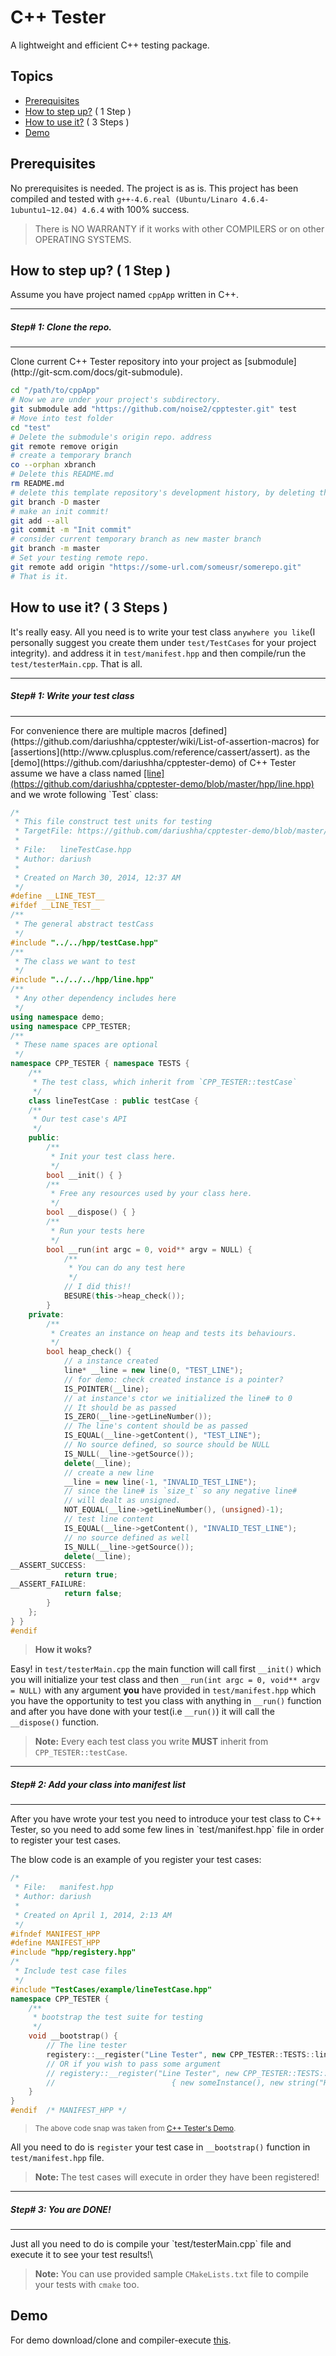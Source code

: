 C++ Tester
===

A lightweight and efficient C++ testing package.

Topics
---
* [Prerequisites](#prerequisites)
* [How to step up?](#how-to-use-it--3-steps-) ( 1 Step )
* [How to use it?](#how-to-use-it--3-steps-) ( 3 Steps )
* [Demo](#demo)

Prerequisites
---
No prerequisites is needed. The project is as is.
This project has been compiled and tested with `g++-4.6.real (Ubuntu/Linaro 4.6.4-1ubuntu1~12.04) 4.6.4` with 100% success.

> There is NO WARRANTY if it works with other COMPILERS or on other OPERATING SYSTEMS. 

How to step up? ( 1 Step )
-----
Assume you have project named `cppApp` written in C++.

<hr />
<h5>Step# 1: Clone the repo.</h5>
<hr />
Clone current C++ Tester repository into your project as [submodule](http://git-scm.com/docs/git-submodule).

```BASH
cd "/path/to/cppApp"
# Now we are under your project's subdirectory.
git submodule add "https://github.com/noise2/cpptester.git" test
# Move into test folder
cd "test"
# Delete the submodule's origin repo. address
git remote remove origin
# create a temporary branch
co --orphan xbranch
# Delete this README.md
rm README.md
# delete this template repository's development history, by deleting the master branch
git branch -D master
# make an init commit!
git add --all
git commit -m "Init commit"
# consider current temporary branch as new master branch
git branch -m master
# Set your testing remote repo.
git remote add origin "https://some-url.com/someusr/somerepo.git"
# That is it.
```

How to use it? ( 3 Steps )
---
It's really easy. All you need is to write your test class `anywhere you like`(I personally suggest you create them under `test/TestCases` for your project integrity). and address it in `test/manifest.hpp` and then compile/run the `test/testerMain.cpp`. That is all.

<hr />
<h5>Step# 1: Write your test class</h5>
<hr />
For convenience there are multiple macros [defined](https://github.com/dariushha/cpptester/wiki/List-of-assertion-macros) for [assertions](http://www.cplusplus.com/reference/cassert/assert). as the [demo](https://github.com/dariushha/cpptester-demo) of C++ Tester assume we have a class named <u>[line](https://github.com/dariushha/cpptester-demo/blob/master/hpp/line.hpp)</u> and we wrote following `Test` class:


```CPP
/*
 * This file construct test units for testing
 * TargetFile: https://github.com/dariushha/cpptester-demo/blob/master/hpp/line.hpp
 *
 * File:   lineTestCase.hpp
 * Author: dariush
 *
 * Created on March 30, 2014, 12:37 AM
 */
#define __LINE_TEST__
#ifdef __LINE_TEST__
/**
 * The general abstract testCass
 */
#include "../../hpp/testCase.hpp"
/**
 * The class we want to test
 */
#include "../../../hpp/line.hpp"
/**
 * Any other dependency includes here 
 */
using namespace demo;
using namespace CPP_TESTER;
/**
 * These name spaces are optional
 */
namespace CPP_TESTER { namespace TESTS {
    /**
     * The test class, which inherit from `CPP_TESTER::testCase`
     */
    class lineTestCase : public testCase {
    /**
     * Our test case's API
     */
    public:
        /**
         * Init your test class here.
         */
        bool __init() { }
        /**
         * Free any resources used by your class here.
         */
        bool __dispose() { }
        /**
         * Run your tests here
         */
        bool __run(int argc = 0, void** argv = NULL) {
            /**
             * You can do any test here
             */
            // I did this!!
            BESURE(this->heap_check());
        }
    private:
        /**
         * Creates an instance on heap and tests its behaviours.
         */
        bool heap_check() {
            // a instance created
            line* __line = new line(0, "TEST_LINE");
            // for demo: check created instance is a pointer?
            IS_POINTER(__line);
            // at instance's ctor we initialized the line# to 0
            // It should be as passed 
            IS_ZERO(__line->getLineNumber());
            // The line's content should be as passed
            IS_EQUAL(__line->getContent(), "TEST_LINE");
            // No source defined, so source should be NULL
            IS_NULL(__line->getSource());
            delete(__line);
            // create a new line 
            __line = new line(-1, "INVALID_TEST_LINE");
            // since the line# is `size_t` so any negative line#
            // will dealt as unsigned.
            NOT_EQUAL(__line->getLineNumber(), (unsigned)-1);
            // test line content
            IS_EQUAL(__line->getContent(), "INVALID_TEST_LINE");
            // no source defined as well
            IS_NULL(__line->getSource());
            delete(__line);
__ASSERT_SUCCESS:
            return true;
__ASSERT_FAILURE:
            return false;
        }
    };
} }
#endif
```
> <b>How it woks?</b>

Easy! in `test/testerMain.cpp` the main function will call first `__init()` which you will initialize your test class and then `__run(int argc = 0, void** argv = NULL)` with any argument <b>you</b> have provided in `test/manifest.hpp` which you have the opportunity to test you class with anything in `__run()` function and after you have done with your test(i.e `__run()`) it will call the `__dispose()` function.

> <b>Note:</b> Every each test class you write <b>MUST</b> inherit from  `CPP_TESTER::testCase`. 

<hr />
<h5>Step# 2: Add your class into manifest list</h5>
<hr />
After you have wrote your test you need to introduce your test class to C++ Tester, so you need to add some few lines in `test/manifest.hpp` file in order to register your test cases.

The blow code is an example of you register your test cases:

```CPP
/*
 * File:   manifest.hpp
 * Author: dariush
 *
 * Created on April 1, 2014, 2:13 AM
 */
#ifndef MANIFEST_HPP
#define	MANIFEST_HPP
#include "hpp/registery.hpp"
/*
 * Include test case files
 */
#include "TestCases/example/lineTestCase.hpp"
namespace CPP_TESTER {
    /**
     * bootstrap the test suite for testing
     */
    void __bootstrap() {
        // The line tester
        registery::__register("Line Tester", new CPP_TESTER::TESTS::lineTestCase());
        // OR if you wish to pass some argument
        // registery::__register("Line Tester", new CPP_TESTER::TESTS::lineTestCase(), 
        //                          { new someInstance(), new string("Hello World!") });
    }
}
#endif	/* MANIFEST_HPP */
```
> <small>The above code snap was taken from [C++ Tester's Demo](https://github.com/dariushha/cpptester-demo).</small>

All you need to do is `register` your test case in `__bootstrap()` function in `test/manifest.hpp` file.

> <b>Note: </b>The test cases will execute in order they have been registered!

<hr />
<h5>Step# 3: You are DONE!</h5>
<hr />
Just all you need to do is compile your `test/testerMain.cpp` file and execute it to see your test results!\

> **Note:** You can use provided sample `CMakeLists.txt` file to compile your tests with `cmake` too.

Demo
---
For demo download/clone and compiler-execute [this](https://github.com/dariushha/cpptester-demo).
